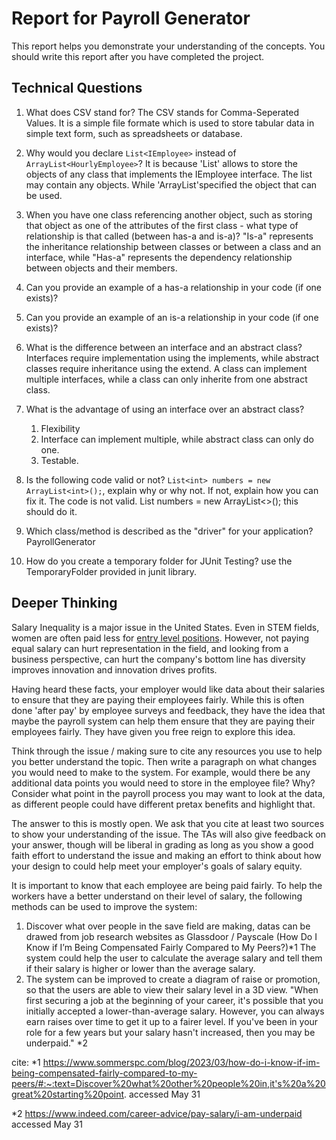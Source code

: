 # Report for Payroll Generator

This report helps you demonstrate your understanding of the concepts. You should write this report after you have completed the project. 

## Technical Questions

1. What does CSV stand for? 
   The CSV stands for Comma-Seperated Values. It is a simple file formate
   which is used to store tabular data in simple text form, such as
   spreadsheets or database.

2. Why would you declare `List<IEmployee>` instead of `ArrayList<HourlyEmployee>`?
   It is because 'List<IEmployee>' allows to store the objects of any class that implements the 
   IEmployee interface. The list may contain any objects. While 'ArrayList<HourlyEmployee>'specified the 
   object that can be used.

3. When you have one class referencing another object, such as storing that object as one of the attributes of the first class - what type of relationship is that called (between has-a and is-a)?
     "Is-a" represents the inheritance relationship between classes or between a class and an interface, while "Has-a" represents the dependency relationship between objects and their members.

4. Can you provide an example of a has-a relationship in your code (if one exists)?


5. Can you provide an example of an is-a relationship in your code (if one exists)?


6. What is the difference between an interface and an abstract class?
     Interfaces require implementation using the implements, while abstract classes require inheritance using the extend. A class can implement multiple interfaces, while a class can only inherite from one abstract class.

7. What is the advantage of using an interface over an abstract class?
    1. Flexibility
    2. Interface can implement multiple, while abstract class can only do one.
    3. Testable. 


8. Is the following code valid or not? `List<int> numbers = new ArrayList<int>();`, explain why or why not. If not, explain how you can fix it. 
    The code is not valid. 
    List<Integer> numbers = new ArrayList<>(); this should do it.

9. Which class/method is described as the "driver" for your application? 
    PayrollGenerator


10. How do you create a temporary folder for JUnit Testing? 
    use the TemporaryFolder provided in junit library.

## Deeper Thinking 

Salary Inequality is a major issue in the United States. Even in STEM fields, women are often paid less for [entry level positions](https://www.gsb.stanford.edu/insights/whats-behind-pay-gap-stem-jobs). However, not paying equal salary can hurt representation in the field, and looking from a business perspective, can hurt the company's bottom line has diversity improves innovation and innovation drives profits. 

Having heard these facts, your employer would like data about their salaries to ensure that they are paying their employees fairly. While this is often done 'after pay' by employee surveys and feedback, they have the idea that maybe the payroll system can help them ensure that they are paying their employees fairly. They have given you free reign to explore this idea.

Think through the issue / making sure to cite any resources you use to help you better understand the topic. Then write a paragraph on what changes you would need to make to the system. For example, would there be any additional data points you would need to store in the employee file? Why? Consider what point in the payroll process you may want to look at the data, as different people could have different pretax benefits and highlight that. 

The answer to this is mostly open. We ask that you cite at least two sources to show your understanding of the issue. The TAs will also give feedback on your answer, though will be liberal in grading as long as you show a good faith effort to understand the issue and making an effort to think about how your design to could help meet your employer's goals of salary equity. 

It is important to know that each employee are being paid fairly. To help the workers have a better understand on their level of salary, the following methods can be used to improve the system:
1. Discover what over people in the save field are making, datas can be drawed from job research websites as Glassdoor / Payscale (How Do I Know if I’m Being Compensated Fairly Compared to My Peers?)*1 The system could help the user to calculate the average salary and tell them if their salary is higher or lower than the average salary.
2. The system can be improved to create a diagram of raise or promotion, so that the users are able to view their salary level in a 3D view. "When first securing a job at the beginning of your career, it's possible that you initially accepted a lower-than-average salary. However, you can always earn raises over time to get it up to a fairer level. If you've been in your role for a few years but your salary hasn't increased, then you may be underpaid." *2


cite:
*1 https://www.sommerspc.com/blog/2023/03/how-do-i-know-if-im-being-compensated-fairly-compared-to-my-peers/#:~:text=Discover%20what%20other%20people%20in,it's%20a%20great%20starting%20point. accessed May 31

*2 https://www.indeed.com/career-advice/pay-salary/i-am-underpaid accessed May 31